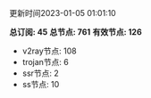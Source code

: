 更新时间2023-01-05 01:01:10

**总订阅: 45**
**总节点: 761**
**有效节点: 126**
- v2ray节点: 108
- trojan节点: 6
- ssr节点: 2
- ss节点: 10

